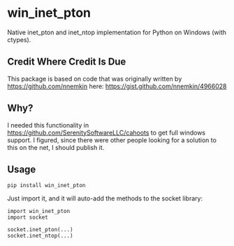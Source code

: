 win_inet_pton
=============

Native inet_pton and inet_ntop implementation for Python on Windows (with ctypes).


Credit Where Credit Is Due
--------------------------

This package is based on code that was originally written by https://github.com/nnemkin here: https://gist.github.com/nnemkin/4966028


Why?
----

I needed this functionality in https://github.com/SerenitySoftwareLLC/cahoots to get full windows support. I figured, since there were other people looking for a solution to this on the net, I should publish it.


Usage
-----

```pip install win_inet_pton```

Just import it, and it will auto-add the methods to the socket library:
```
import win_inet_pton
import socket

socket.inet_pton(...)
socket.inet_ntop(...)
```